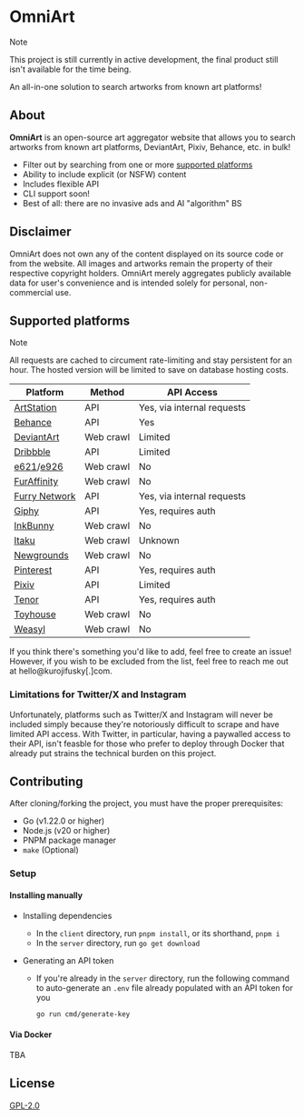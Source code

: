 # OmniArt

> [!NOTE]
>
> This project is still currently in active development, the final product still isn't available
> for the time being.

An all-in-one solution to search artworks from known art platforms!

## About

**OmniArt** is an open-source art aggregator website that allows you to search artworks from known art platforms, DeviantArt, Pixiv, Behance, etc. in bulk!

- Filter out by searching from one or more [supported platforms](#supported-platforms)
- Ability to include explicit (or NSFW) content
- Includes flexible API
- CLI support soon!
- Best of all: there are no invasive ads and AI "algorithm" BS

## Disclaimer

OmniArt does not own any of the content displayed on its source code or from the website. All images and artworks remain the property of their respective copyright holders. OmniArt merely aggregates publicly available data for user's convenience and is intended solely for personal, non-commercial use.

## Supported platforms

> [!NOTE]
>
> All requests are cached to circument rate-limiting and stay persistent for an hour.
> The hosted version will be limited to save on database hosting costs.

| Platform                                          | Method    | API Access                 |
| ------------------------------------------------- | --------- | -------------------------- |
| [ArtStation](https://artstation.com)              | API       | Yes, via internal requests |
| [Behance](https://behance.com)                    | API       | Yes                        |
| [DeviantArt](https://deviantart.com)              | Web crawl | Limited                    |
| [Dribbble](https://dribbble.com)                  | API       | Limited                    |
| [e621](https://e621.net)/[e926](https://e926.net) | Web crawl | No                         |
| [FurAffinity](https://furaffinity.net)            | Web crawl | No                         |
| [Furry Network](https://furrynetwork.com)         | API       | Yes, via internal requests |
| [Giphy](https://giphy.com)                        | API       | Yes, requires auth         |
| [InkBunny](https://inkbunny.com)                  | Web crawl | No                         |
| [Itaku](https://itaku.ee)                         | Web crawl | Unknown                    |
| [Newgrounds](https://newgrounds.com)              | Web crawl | No                         |
| [Pinterest](https://pinterest.com)                | API       | Yes, requires auth         |
| [Pixiv](https://pixiv.com)                        | API       | Limited                    |
| [Tenor](https://tenor.com)                        | API       | Yes, requires auth         |
| [Toyhouse](https://toyhou.se)                     | Web crawl | No                         |
| [Weasyl](https://weasyl.com)                      | Web crawl | No                         |

If you think there's something you'd like to add, feel free to create an issue! However, if you wish to be excluded from the list, feel free to reach me out at hello@kurojifusky[.]com.

### Limitations for Twitter/X and Instagram

Unfortunately, platforms such as Twitter/X and Instagram will never be included simply because they're notoriously difficult to scrape and have limited API access. With Twitter, in particular, having a paywalled access to their API, isn't feasble for those who prefer to deploy through Docker that already put strains the technical burden on this project.

## Contributing

After cloning/forking the project, you must have the proper prerequisites:

- Go (v1.22.0 or higher)
- Node.js (v20 or higher)
- PNPM package manager
- `make` (Optional)

### Setup

#### Installing manually

- Installing dependencies

  - In the `client` directory, run `pnpm install`, or its shorthand, `pnpm i`
  - In the `server` directory, run `go get download`

- Generating an API token

  - If you're already in the `server` directory, run the following command to auto-generate an `.env` file
    already populated with an API token for you

    ```sh
    go run cmd/generate-key
    ```

#### Via Docker

TBA

## License

[GPL-2.0](/LICENSE)
